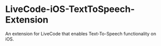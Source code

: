 # LiveCode-iOS-TextToSpeech-Extension
An extension for LiveCode that enables Text-To-Speech functionality on iOS.
